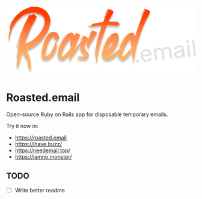 ![Roasted.email](roasted.png?raw=true "Roasted.email")

# Roasted.email

Open-source Ruby on Rails app for disposable temporary emails.

Try it now in:

- https://roasted.email
- https://ihave.buzz/
- https://needemail.top/
- https://iamno.monster/


## TODO

- [ ] Write better readme